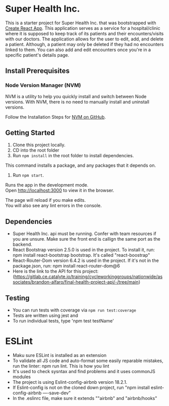 # Super Health Inc.

This is a starter project for Super Health Inc. that was bootstrapped with [Create React App](https://github.com/facebook/create-react-app).
This application serves as a service for a hospital/clinic where it is supposed to keep track of its patients and their encounters/visits with our doctors. The application allows for the user to edit, add, and delete a patient. Although, a patient may only be deleted if they had no encounters linked to them. You can also add and edit encounters once you're in a specific patient's details page.

## Install Prerequisites

### Node Version Manager (NVM)

NVM is a utility to help you quickly install and switch between Node versions. With NVM, there is no need to manually install and uninstall versions.

Follow the Installation Steps for [NVM on GitHub](https://github.com/coreybutler/nvm-windows).

## Getting Started

1. Clone this project locally.
1. CD into the root folder
1. Run `npm install` in the root folder to install dependencies.

This command installs a package, and any packages that it depends on.

1. Run `npm start`.

Runs the app in the development mode.\
Open [http://localhost:3000](http://localhost:3000) to view it in the browser.

The page will reload if you make edits.\
You will also see any lint errors in the console.

## Dependencies
* Super Health Inc. api must be running. Confer with team resources if you are unsure. Make sure the front end is callign the same port as the backend.
* React Bootstrap version 2.5.0 is used in the project. To install it, run: npm install react-bootstrap bootstrap. It's called "react-boostrap"
* React-Router-Dom version 6.4.2 is used in the project. If it's not in the package.json, run: npm install react-router-dom@6
* Here is the link to the API for this project: (https://gitlab.ce.catalyte.io/training/cycleworkinggroups/nationwide/associates/brandon-alfaro/final-health-project-api/-/tree/main)

## Testing
* You can run tests with coverage via `npm run test:coverage`
* Tests are written using jest and 
* To run individual tests, type 'npm test testName'

# ESLint
* Maku sure ESLint is installed as an extension
* To validate all JS code and auto-format some easily reparable mistakes, run the linter: npm run lint. This is how you lint
* It's used to check sysntax and find problems and it uses commonJS modules
* The project is using Eslint-config-airbnb version 18.2.1.
* If Eslint-config is not on the cloned down project, run "npm install eslint-config-airbnb —-save-dev"
* In the .eslinrc file, make sure it extends ""airbnb" and "airbnb/hooks"
